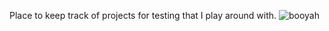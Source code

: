 Place to keep track of projects for testing that I play around with.
![booyah](https://github.com/Hollgam/hollgampg/blob/Playground/pic.jpg)
